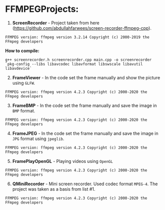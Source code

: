 # FFMPEGProjects:

1. <b>ScreenRecorder</b> - Project taken from here (https://github.com/abdullahfarwees/screen-recorder-ffmpeg-cpp).

`FFMPEG version: ffmpeg version 3.2.14 Copyright (c) 2000-2019 the FFmpeg developers`

<b>How to compile:</b>
```
g++ screenrecorder.h screenrecorder.cpp main.cpp -o screenrecorder `pkg-config --libs libavcodec libavformat libswscale libavutil libavdevice`
```
2. <b>FrameViewer</b> - In the code set the frame manually and show the picture using `GLFW`.

`FFMPEG version: ffmpeg version 4.2.3 Copyright (c) 2000-2020 the FFmpeg developers`

3. <b>FrameBMP</b> - In the code set the frame manually and save the image in `BMP` format.

`FFMPEG version: ffmpeg version 4.2.3 Copyright (c) 2000-2020 the FFmpeg developers`

4. <b>FrameJPEG</b> - In the code set the frame manually and save the image in `JPG` format using `jpeglib`.

`FFMPEG version: ffmpeg version 4.2.3 Copyright (c) 2000-2020 the FFmpeg developers`

5. <b>FramePlayOpenGL</b> - Playing videos using `OpenGL`

`FFMPEG version: ffmpeg version 4.2.3 Copyright (c) 2000-2020 the FFmpeg developers`

6. <b>QMiniRecorder</b> - Mini screen recorder. Used codec format `MPEG-4`. The project was taken as a basis from list #1.

`FFMPEG version: ffmpeg version 4.2.3 Copyright (c) 2000-2020 the FFmpeg developers`
